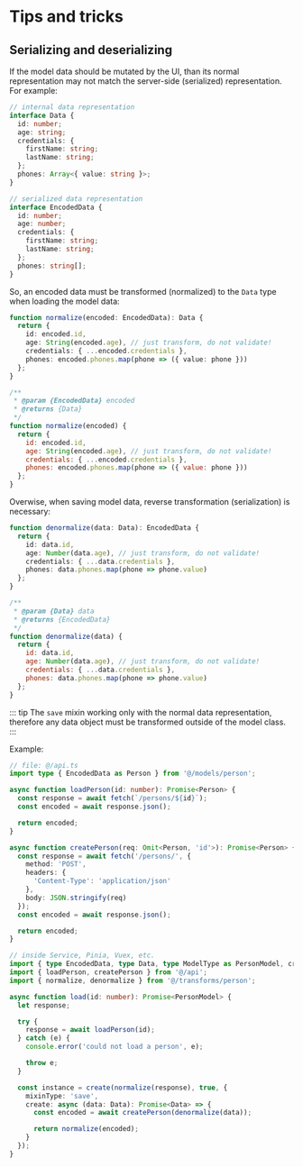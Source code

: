 # Tips and tricks

## Serializing and deserializing

If the model data should be mutated by the UI, than its normal representation may not match the server-side (serialized) representation. For example:

```ts
// internal data representation
interface Data {
  id: number;
  age: string;
  credentials: {
    firstName: string;
    lastName: string;
  };
  phones: Array<{ value: string }>;
}

// serialized data representation
interface EncodedData {
  id: number;
  age: number;
  credentials: {
    firstName: string;
    lastName: string;
  };
  phones: string[];
}
```

So, an encoded data must be transformed (normalized) to the `Data` type when loading the model data:

<code-group>
<code-block title="TS">

```ts
function normalize(encoded: EncodedData): Data {
  return {
    id: encoded.id,
    age: String(encoded.age), // just transform, do not validate!
    credentials: { ...encoded.credentials },
    phones: encoded.phones.map(phone => ({ value: phone }))
  };
}
```

</code-block>
<code-block title="JS">

```js
/**
 * @param {EncodedData} encoded
 * @returns {Data}
 */
function normalize(encoded) {
  return {
    id: encoded.id,
    age: String(encoded.age), // just transform, do not validate!
    credentials: { ...encoded.credentials },
    phones: encoded.phones.map(phone => ({ value: phone }))
  };
}
```

</code-block>
</code-group>

Overwise, when saving model data, reverse transformation (serialization) is necessary:

<code-group>
<code-block title="TS">

```ts
function denormalize(data: Data): EncodedData {
  return {
    id: data.id,
    age: Number(data.age), // just transform, do not validate!
    credentials: { ...data.credentials },
    phones: data.phones.map(phone => phone.value)
  };
}
```

</code-block>
<code-block title="JS">

```js
/**
 * @param {Data} data
 * @returns {EncodedData}
 */
function denormalize(data) {
  return {
    id: data.id,
    age: Number(data.age), // just transform, do not validate!
    credentials: { ...data.credentials },
    phones: data.phones.map(phone => phone.value)
  };
}
```

</code-block>
</code-group>

::: tip
The `save` mixin working only with the normal data representation, therefore any data object must be transformed outside of the model class.
:::

Example:

```ts
// file: @/api.ts
import type { EncodedData as Person } from '@/models/person';

async function loadPerson(id: number): Promise<Person> {
  const response = await fetch(`/persons/${id}`);
  const encoded = await response.json();

  return encoded;
}

async function createPerson(req: Omit<Person, 'id'>): Promise<Person> {
  const response = await fetch('/persons/', {
    method: 'POST',
    headers: {
      'Content-Type': 'application/json'
    },
    body: JSON.stringify(req)
  });
  const encoded = await response.json();

  return encoded;
}

// inside Service, Pinia, Vuex, etc.
import { type EncodedData, type Data, type ModelType as PersonModel, create } from '@/models/person';
import { loadPerson, createPerson } from '@/api';
import { normalize, denormalize } from '@/transforms/person';

async function load(id: number): Promise<PersonModel> {
  let response;

  try {
    response = await loadPerson(id);
  } catch (e) {
    console.error('could not load a person', e);

    throw e;
  }

  const instance = create(normalize(response), true, {
    mixinType: 'save',
    create: async (data: Data): Promise<Data> => {
      const encoded = await createPerson(denormalize(data));

      return normalize(encoded);
    }
  });
}
```
